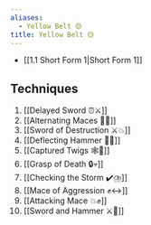 ```yaml
---
aliases:
  - Yellow Belt 🟡
title: Yellow Belt 🟡
---
```


- [[1.1 Short Form 1|Short Form 1]]

## Techniques

1. [[Delayed Sword ⏰⚔️]]
2. [[Alternating Maces 🔄✊]]
3. [[Sword of Destruction ⚔️💥]]
4. [[Deflecting Hammer 🤺🔨]]
5. [[Captured Twigs 🕸️🌿]]
6. [[Grasp of Death 🔒💀]]
7. [[Checking the Storm ✔️⛈️]]
8. [[Mace of Aggression ✊↔️]]
9. [[Attacking Mace 💥✊]]
10. [[Sword and Hammer ⚔️🔨]]
